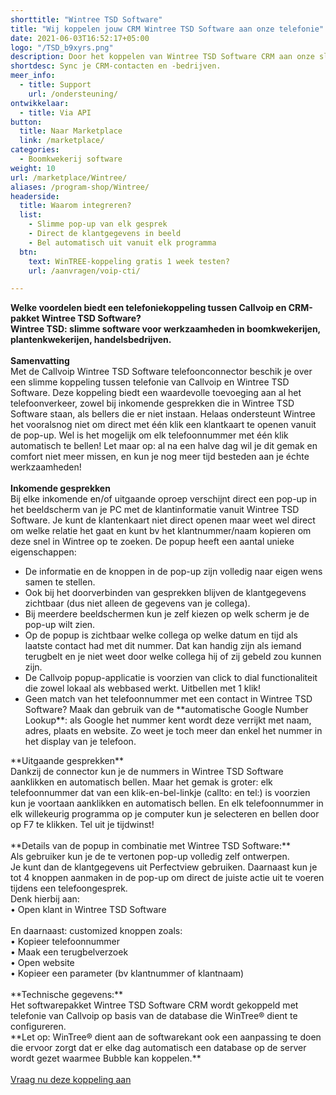 ```yaml
---
shorttitle: "Wintree TSD Software"
title: "Wij koppelen jouw CRM Wintree TSD Software aan onze telefonie"
date: 2021-06-03T16:52:17+05:00
logo: "/TSD_b9xyrs.png"
description: Door het koppelen van Wintree TSD Software CRM aan onze slimme telefonie werk je een stuk efficienter.
shortdesc: Sync je CRM-contacten en -bedrijven.
meer_info:
  - title: Support
    url: /ondersteuning/
ontwikkelaar:
  - title: Via API
button:
  title: Naar Marketplace
  link: /marketplace/
categories:
  - Boomkwekerij software
weight: 10
url: /marketplace/Wintree/
aliases: /program-shop/Wintree/
headerside:
  title: Waarom integreren?
  list:
    - Slimme pop-up van elk gesprek
    - Direct de klantgegevens in beeld
    - Bel automatisch uit vanuit elk programma
  btn:
    text: WinTREE-koppeling gratis 1 week testen?
    url: /aanvragen/voip-cti/

---
```



**Welke voordelen biedt een telefoniekoppeling tussen Callvoip en CRM-pakket Wintree TSD Software?<br>
Wintree TSD: slimme software voor werkzaamheden in boomkwekerijen, plantenkwekerijen, handelsbedrijven.**<br>
<br>
**Samenvatting**<br>
Met de Callvoip  Wintree TSD Software telefoonconnector beschik je over een slimme koppeling tussen telefonie van Callvoip en Wintree TSD Software. Deze koppeling biedt een waardevolle toevoeging aan al het telefoonverkeer, zowel bij inkomende gesprekken die in Wintree TSD Software staan, als bellers die er niet instaan. Helaas ondersteunt Wintree het vooralsnog niet om direct met één klik een klantkaart te openen vanuit de pop-up. Wel is het mogelijk om elk telefoonnummer met één klik automatisch te bellen! Let maar op: al na een halve dag wil je dit gemak en comfort niet meer missen, en kun je nog meer tijd besteden aan je échte werkzaamheden!<br>
<br>
**Inkomende gesprekken**<br>
Bij elke inkomende en/of uitgaande oproep verschijnt direct een pop-up in het beeldscherm van je PC met de klantinformatie vanuit Wintree TSD Software. Je kunt de klantenkaart niet direct openen maar weet wel direct om welke relatie het gaat en kunt bv het klantnummer/naam kopieren om deze snel in Wintree op te zoeken. De popup heeft een aantal unieke eigenschappen: <br>
<div class="usp-list">
<ul>
<li>De informatie en de knoppen in de pop-up zijn volledig naar eigen wens samen te stellen.</li>
<li>Ook bij het doorverbinden van gesprekken blijven de klantgegevens zichtbaar (dus niet alleen de gegevens van je collega).</li>
<li>Bij meerdere beeldschermen kun je zelf kiezen op welk scherm je de pop-up wilt zien.</li>
<li>Op de popup is zichtbaar welke collega op welke datum en tijd als laatste contact had met dit nummer. Dat kan handig zijn als iemand terugbelt en je niet weet door welke collega hij of zij gebeld zou kunnen zijn.</li>
<li>De Callvoip popup-applicatie is voorzien van click to dial functionaliteit die zowel lokaal als webbased werkt. Uitbellen met 1 klik!</li>
<li>Geen match van het telefoonnummer met een contact in Wintree TSD Software? Maak dan gebruik van de **automatische Google Number Lookup**: als Google het nummer kent wordt deze verrijkt met naam, adres, plaats en website. Zo weet je toch meer dan enkel het nummer in het display van je telefoon.</li>
</ul>
</div>
**Uitgaande gesprekken**<br>
Dankzij de connector kun je de nummers in Wintree TSD Software aanklikken en automatisch bellen. Maar het gemak is groter: elk telefoonnummer dat van een klik-en-bel-linkje (callto: en tel:) is voorzien kun je voortaan aanklikken en automatisch bellen. En elk telefoonnummer in elk willekeurig programma op je computer kun je selecteren en bellen door op F7 te klikken. Tel uit je tijdwinst! <br>
<br>
**Details van de popup in combinatie met Wintree TSD Software:**<br>
Als gebruiker kun je de te vertonen pop-up volledig zelf ontwerpen. <br>
Je kunt dan de klantgegevens uit Perfectview gebruiken.
Daarnaast kun je tot 4 knoppen aanmaken in de pop-up om direct de juiste actie uit te voeren tijdens een telefoongesprek. <br>
Denk hierbij aan:<br>
• Open klant in Wintree TSD Software<br>
<br>
En daarnaast: customized knoppen zoals: <br>
• Kopieer telefoonnummer<br>
• Maak een terugbelverzoek<br>
• Open website <br>
• Kopieer een parameter (bv klantnummer of klantnaam) <br>
<br>
**Technische gegevens:**<br>
Het softwarepakket Wintree TSD Software CRM wordt gekoppeld met telefonie van Callvoip op basis van de database die WinTree® dient te configureren.<br>
**Let op: WinTree® dient aan de softwarekant ook een aanpassing te doen die ervoor zorgt dat er elke dag automatisch een database op de server wordt gezet waarmee Bubble kan koppelen.**<br> 
<br><a href="/aanvragen/voip-cti/" class="button">Vraag nu deze koppeling aan</a>
